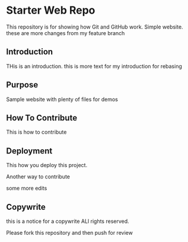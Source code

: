 # Starter Web Repo

This repository is for showing how Git and GitHub work. Simple website. these are more changes from my feature branch

## Introduction

THis is an introduction. this is more text for my introduction for rebasing

## Purpose

Sample website with plenty of files for demos

## How To Contribute

This is how to contribute
## Deployment

This how you deploy this project.

Another way to contribute

some more edits

## Copywrite
this is a notice for a copywrite ALl rights reserved.

Please fork this repository and then push for review
